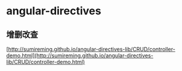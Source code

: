 angular-directives
==================

## 增删改查
[http://sumireming.github.io/angular-directives-lib/CRUD/controller-demo.html](http://sumireming.github.io/angular-directives-lib/CRUD/controller-demo.html)
